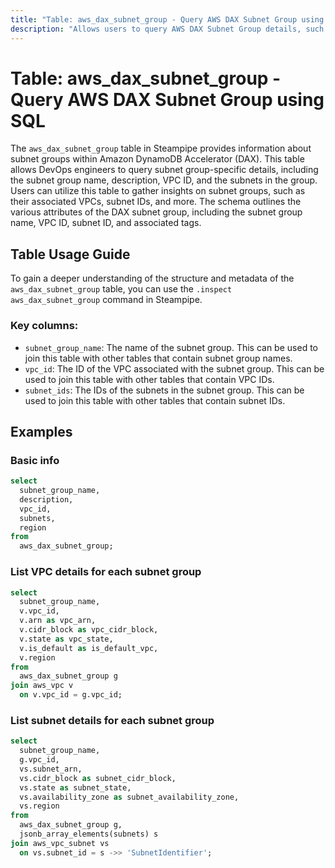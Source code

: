 ```yaml
---
title: "Table: aws_dax_subnet_group - Query AWS DAX Subnet Group using SQL"
description: "Allows users to query AWS DAX Subnet Group details, such as the subnet group name, description, VPC ID, and the subnets in the group."
---
```


# Table: aws_dax_subnet_group - Query AWS DAX Subnet Group using SQL

The `aws_dax_subnet_group` table in Steampipe provides information about subnet groups within Amazon DynamoDB Accelerator (DAX). This table allows DevOps engineers to query subnet group-specific details, including the subnet group name, description, VPC ID, and the subnets in the group. Users can utilize this table to gather insights on subnet groups, such as their associated VPCs, subnet IDs, and more. The schema outlines the various attributes of the DAX subnet group, including the subnet group name, VPC ID, subnet ID, and associated tags.

## Table Usage Guide

To gain a deeper understanding of the structure and metadata of the `aws_dax_subnet_group` table, you can use the `.inspect aws_dax_subnet_group` command in Steampipe.

### Key columns:

- `subnet_group_name`: The name of the subnet group. This can be used to join this table with other tables that contain subnet group names.
- `vpc_id`: The ID of the VPC associated with the subnet group. This can be used to join this table with other tables that contain VPC IDs.
- `subnet_ids`: The IDs of the subnets in the subnet group. This can be used to join this table with other tables that contain subnet IDs.

## Examples

### Basic info

```sql
select
  subnet_group_name,
  description,
  vpc_id,
  subnets,
  region
from
  aws_dax_subnet_group;
```

### List VPC details for each subnet group

```sql
select
  subnet_group_name,
  v.vpc_id,
  v.arn as vpc_arn,
  v.cidr_block as vpc_cidr_block,
  v.state as vpc_state,
  v.is_default as is_default_vpc,
  v.region
from
  aws_dax_subnet_group g
join aws_vpc v
  on v.vpc_id = g.vpc_id;
```

### List subnet details for each subnet group

```sql
select
  subnet_group_name,
  g.vpc_id,
  vs.subnet_arn,
  vs.cidr_block as subnet_cidr_block,
  vs.state as subnet_state,
  vs.availability_zone as subnet_availability_zone,
  vs.region
from
  aws_dax_subnet_group g,
  jsonb_array_elements(subnets) s
join aws_vpc_subnet vs
  on vs.subnet_id = s ->> 'SubnetIdentifier';
```